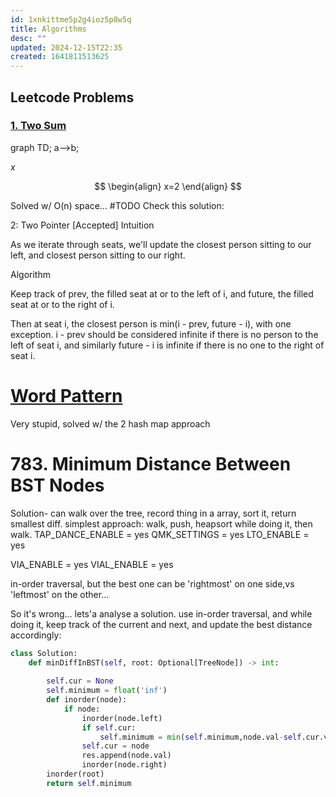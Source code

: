 ```yaml
---
id: 1xnkittme5p2g4ioz5p8w5q
title: Algorithms
desc: ""
updated: 2024-12-15T22:35
created: 1641811513625
---
```

## Leetcode Problems

### [1. Two Sum](https://leetcode.com/problems/two-sum/)

<div class="mermaid">
  
graph TD;
a--&gt;b;

</div>

$x$

$$
\begin{align}
    x=2
\end{align}
$$

Solved w/ O(n) space...
#TODO
Check this solution:

2: Two Pointer [Accepted]
Intuition

As we iterate through seats, we'll update the closest person sitting to our left, and closest person sitting to our right.

Algorithm

Keep track of prev, the filled seat at or to the left of i, and future, the filled seat at or to the right of i.

Then at seat i, the closest person is min(i - prev, future - i), with one exception. i - prev should be considered infinite if there is no person to the left of seat i, and similarly future - i is infinite if there is no one to the right of seat i.

# [Word Pattern](https://leetcode.com/problems/word-pattern/)

Very stupid, solved w/ the 2 hash map approach

# 783. Minimum Distance Between BST Nodes

Solution- can walk over the tree, record thing 
in a array, sort it, return smallest diff.
simplest approach:
walk, push, heapsort while doing it, then walk.
TAP_DANCE_ENABLE = yes
QMK_SETTINGS = yes
LTO_ENABLE = yes

VIA_ENABLE = yes
VIAL_ENABLE = yes

in-order traversal, but the best one can be
'rightmost' on one side,vs 'leftmost' on the other...

So it's wrong... 
lets'a analyse a solution.
use in-order traversal, and while doing it,
keep track of the current and next, 
and update the best distance accordingly:

```python
class Solution:
    def minDiffInBST(self, root: Optional[TreeNode]) -> int:
        
        self.cur = None 
        self.minimum = float('inf')
        def inorder(node):
            if node:
                inorder(node.left)
                if self.cur:
                    self.minimum = min(self.minimum,node.val-self.cur.val)
                self.cur = node
                res.append(node.val)
                inorder(node.right)
        inorder(root)
        return self.minimum
```

